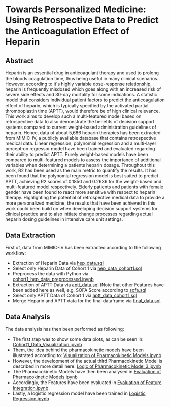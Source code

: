 # Towards Personalized Medicine: Using Retrospective Data to Predict the Anticoagulation Effect of Heparin

## Abstract
Heparin is an essential drug in anticoagulant therapy and used to prolong the bloods coagulation time, thus being useful in many clinical scenarios. However, according to it's highly variable dose-response relationship, heparin is frequently misdosed which goes along with an increased risk of severe side effects and 30-day mortality for some indications. A statistic model that considers individual patient factors to predict the anticoagulation effect of heparin, which is typically specified by the activated partial thromboplastin time (APTT), would therefore be of high clinical relevance. This work aims to develop such a multi-featured model based on retrospective data to also demonstrate the benefits of decision support systems compared to current weight-based administration guidelines of heparin. Hence, data of about 5,686 heparin therapies has been extracted from MIMIC-IV, a publicly available database that contains retrospective medical data. Linear regression, polynomial regression and a multi-layer perceptron regressor model have been trained and evaluated regarding their ability to predict APTT. Purely weight-based models have been compared to multi-featured models to assess the importance of additional variables when determining a patients heparin dosage. Throughout this work, R2 has been used as the main metric to quantify the results. It has been found that the polynomial regression model is best suited to predict APTT, achieving R2 scores of 0.1850 and 0.2636 for the weight-based and multi-featured model respectively. Elderly patients and patients with female gender have been found to react more sensitive with respect to heparin therapy. Highlighting the potential of retrospective medical data to provide a more personalized medicine, the results that have been achieved in this work could been build on when developing decision support systems for clinical practice and to also initiate change processes regarding actual heparin dosing guidelines in intensive care unit settings.

## Data Extraction
First of, data from MIMIC-IV has been extracted according to the following workflow:

* Extraction of Heparin Data via [hep_data.sql](./data_extraction/hep_data.sql)
* Select only Heparin Data of Cohort 1 via [hep_data_cohort1.sql](./data_extraction/hep_data_cohort1.sql)
* Preprocess the data with Python via [cohort1_hep_data_preprocessed.ipynb](./data_extraction/cohort1_hep_data_preprocessed.ipynb)
* Extraction of APTT Data via [aptt_data.sql](./data_extraction/aptt_data.sql) (Note that other Features have been added here as well, e.g. SOFA Score according to [sofa.sql](./data_extraction/sofa.sql)
* Select only APTT Data of Cohort 1 via [aptt_data_cohort1.sql](./data_extraction/aptt_data_cohort1.sql)
* Merge Heparin and APTT data for the final dataframe via [final_data.sql](./data_extraction/final_data.sql)

## Data Analysis
The data analysis has then been performed as following:

* The first step was to show some data plots, as can be seen in: [Cohort1_Data_Visualization.ipynb](./data_analysis/Cohort1_Data_Visualization.ipynb)
* Them, the idea behind the pharmacokinetic models have been illustrated according to: [Visualization of Pharmacokinetic Models.ipynb](./data_analysis/Visualization%20of%20Pharmacokinetic%20Models.ipynb)
* However, the development of the actual third Pharmacokinetic Model is described in more detail here: [Logic of Pharmacokinetic Model 3.ipynb](./data_analysis/Logic%20of%20Pharmacokinetic%20Model%203.ipynb)
* The Pharmacokinetic Models have then been analysed in [Evaluation of Pharmacokinetic Models.ipynb](./data_analysis/Evaluation%20of%20Pharmacokinetic%20Models.ipynb)
* Accordingly, the Features have been evaluated in [Evaluation of Feature Integration.ipynb](/data_analysis/Evaluation%20of%20Feature%20Integration.ipynb)
* Lastly, a logistic regression model have been trained in [Logistic Regression.ipynb](./data_analysis/Logistic%20Regression.ipynb)

